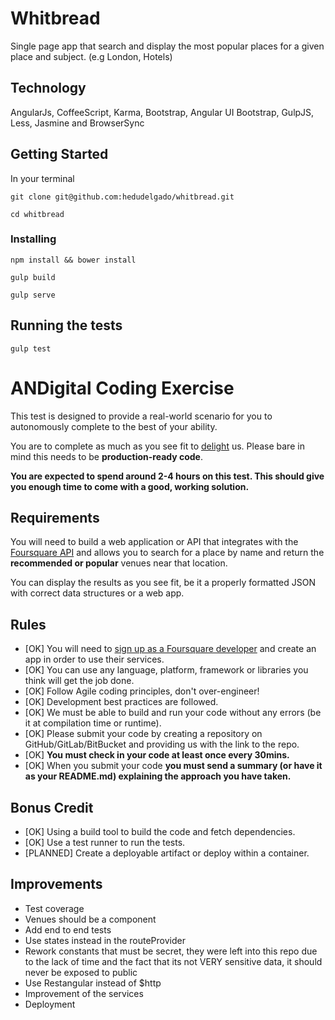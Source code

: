 # Whitbread

Single page app that search and display the most popular places for a given place and subject. (e.g London, Hotels)

## Technology

AngularJs, CoffeeScript, Karma, Bootstrap, Angular UI Bootstrap, GulpJS, Less, Jasmine and BrowserSync

## Getting Started

In your terminal
```
git clone git@github.com:hedudelgado/whitbread.git
```
```
cd whitbread
```

### Installing

```
npm install && bower install
```
```
gulp build
```
```
gulp serve
```

## Running the tests

```
gulp test
```

# ANDigital Coding Exercise

This test is designed to provide a real-world scenario for you to autonomously complete to the best of your ability.

You are to complete as much as you see fit to [delight](http://andigital.com/who-we-are/#values) us. 
Please bare in mind this needs to be **production-ready code**.

**You are expected to spend around 2-4 hours on this test. This should give you enough time to come with a good, working solution.**

## Requirements

You will need to build a web application or API that integrates with the [Foursquare API](https://developer.foursquare.com/)
and allows you to search for a place by name and return the **recommended or popular** venues near that location.

You can display the results as you see fit, be it a properly formatted JSON with correct data structures or a web app.

## Rules

* [OK]  You will need to [sign up as a Foursquare developer](https://foursquare.com/developers/apps) and create an app in order to use their services.
* [OK]  You can use any language, platform, framework or libraries you think will get the job done.
* [OK]  Follow Agile coding principles, don't over-engineer!
* [OK]  Development best practices are followed.
* [OK]  We must be able to build and run your code without any errors (be it at compilation time or runtime).
* [OK]  Please submit your code by creating a repository on GitHub/GitLab/BitBucket and providing us with the link to the repo.
* [OK]  **You must check in your code at least once every 30mins.**
* [OK]  When you submit your code **you must send a summary (or have it as your README.md) explaining the approach you have taken.**

## Bonus Credit

* [OK]  Using a build tool to build the code and fetch dependencies.
* [OK]  Use a test runner to run the tests.
* [PLANNED]  Create a deployable artifact or deploy within a container.

## Improvements

* Test coverage
* Venues should be a component
* Add end to end tests
* Use states instead in the routeProvider
* Rework constants that must be secret, they were left into this repo due to the lack of time and the fact that its not VERY sensitive data, it should never be exposed to public
* Use Restangular instead of $http
* Improvement of the services
* Deployment
